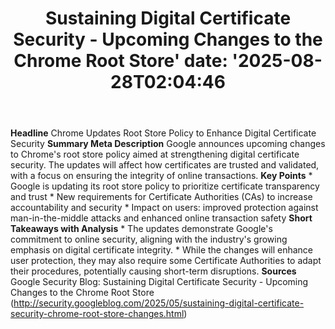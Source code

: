 ﻿---
title: "Sustaining Digital Certificate Security - Upcoming Changes to the Chrome Root Store'
date: '2025-08-28T02:04:46"
category: "Markets"
summary: ""
slug: "sustaining digital certificate security  upcoming changes to"
source_urls:
  - "http://security.googleblog.com/2025/05/sustaining-digital-certificate-security-chrome-root-store-changes.html"
seo:
  title: "Sustaining Digital Certificate Security - Upcoming Changes to the Chrome Root Store | Hash n Hedge'
  description: '"
  keywords: ["news", "markets", "brief"]
---
**Headline** Chrome Updates Root Store Policy to Enhance Digital Certificate Security  **Summary Meta Description** Google announces upcoming changes to Chrome's root store policy aimed at strengthening digital certificate security. The updates will affect how certificates are trusted and validated, with a focus on ensuring the integrity of online transactions.  **Key Points**  * Google is updating its root store policy to prioritize certificate transparency and trust * New requirements for Certificate Authorities (CAs) to increase accountability and security * Impact on users: improved protection against man-in-the-middle attacks and enhanced online transaction safety  **Short Takeaways with Analysis**  * The updates demonstrate Google's commitment to online security, aligning with the industry's growing emphasis on digital certificate integrity. * While the changes will enhance user protection, they may also require some Certificate Authorities to adapt their procedures, potentially causing short-term disruptions.  **Sources** Google Security Blog: Sustaining Digital Certificate Security - Upcoming Changes to the Chrome Root Store (http://security.googleblog.com/2025/05/sustaining-digital-certificate-security-chrome-root-store-changes.html) 
